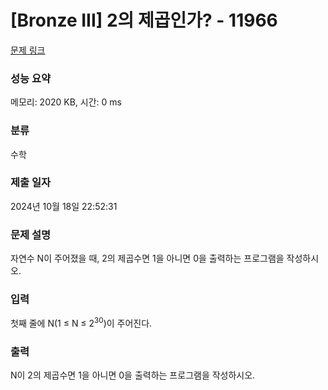 # [Bronze III] 2의 제곱인가? - 11966 

[문제 링크](https://www.acmicpc.net/problem/11966) 

### 성능 요약

메모리: 2020 KB, 시간: 0 ms

### 분류

수학

### 제출 일자

2024년 10월 18일 22:52:31

### 문제 설명

<p>자연수 N이 주어졌을 때, 2의 제곱수면 1을 아니면 0을 출력하는 프로그램을 작성하시오.</p>

### 입력 

 <p>첫째 줄에 N(1 ≤ N ≤ 2<sup>30</sup>)이 주어진다.</p>

### 출력 

 <p>N이 2의 제곱수면 1을 아니면 0을 출력하는 프로그램을 작성하시오.</p>

